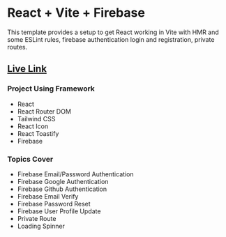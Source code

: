 # React + Vite + Firebase

This template provides a setup to get React working in Vite with HMR and some ESLint rules, firebase authentication login and registration, private routes.

## [Live Link](https://firebase-signin-signup-form.netlify.app/)

### Project Using Framework

- React
- React Router DOM
- Tailwind CSS
- React Icon
- React Toastify
- Firebase

### Topics Cover

- Firebase Email/Password Authentication
- Firebase Google Authentication
- Firebase Github Authentication
- Firebase Email Verify
- Firebase Password Reset
- Firebase User Profile Update
- Private Route
- Loading Spinner
